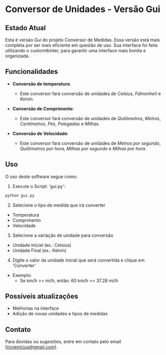 # Conversor de Unidades - Versão Gui


## Estado Atual

Esta é versão *Gui* do projeto Conversor de Medidas. Essa versão está mais completa por ser mais eficiente em questão de uso. Sua interface foi feita utilizando o customtkinter, para garantir uma interface mais bonita e organizada.


## Funcionalidades

  - **Conversão de temperatura**:
    - Este conversor fará conversão de unidades de *Celsius*, *Fahrenheit* e *Kelvin*.
  
  - **Conversão de Comprimento**:
    - Este conversor fará conversão de unidades de *Quilômetros*, *Metros*, *Centímetros*, *Pés*, *Polegadas* e *Milhas*.
  
  - **Conversão de Velocidade**:
    - Este conversor fará conversão de unidades de *Metros por segundo*, *Quilômetros por hora*, *Milhas por segundo* e *Milhas por hora*.


## Uso

O uso deste software segue como:

1.  Execute o Script: 'gui.py':
```bash
python gui.py
```
 
2. Selecione o tipo de medida que irá converter

  - Temperatura
  - Comprimento
  - Velocidade


3. Selecione a variação de unidade para conversão

  - Unidade Inicial (ex.: Celsius)
  - Unidade Final (ex.: Kelvin)


4. Digite o valor da unidade inicial que será convertida e clique em 'Converter'

  - Exemplo:
    - Se km/h >> mi/h, então: 60 km/h >> 37.28 mi/h


## Possíveis atualizações

  - Melhorias na interface
  - Adição de novas unidades e tipos de medidas

## Contato

Para dúvidas ou sugestões, entre em contato pelo email [ricvenicius@gmail.com].